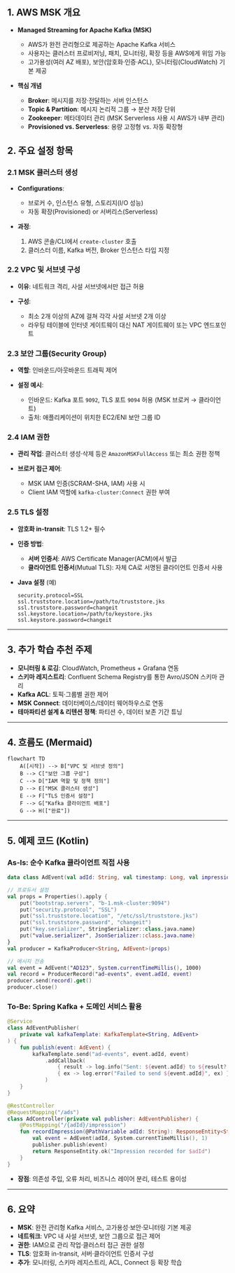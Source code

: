 ## 1. AWS MSK 개요

* **Managed Streaming for Apache Kafka (MSK)**

  * AWS가 완전 관리형으로 제공하는 Apache Kafka 서비스
  * 사용자는 클러스터 프로비저닝, 패치, 모니터링, 확장 등을 AWS에게 위임 가능
  * 고가용성(여러 AZ 배포), 보안(암호화·인증·ACL), 모니터링(CloudWatch) 기본 제공

* **핵심 개념**

  * **Broker**: 메시지를 저장·전달하는 서버 인스턴스
  * **Topic & Partition**: 메시지 논리적 그룹 → 분산 저장 단위
  * **Zookeeper**: 메타데이터 관리 (MSK Serverless 사용 시 AWS가 내부 관리)
  * **Provisioned vs. Serverless**: 용량 고정형 vs. 자동 확장형

## 2. 주요 설정 항목

### 2.1 MSK 클러스터 생성

* **Configurations**:

  * 브로커 수, 인스턴스 유형, 스토리지(I/O 성능)
  * 자동 확장(Provisioned) or 서버리스(Serverless)
* **과정**:

  1. AWS 콘솔/CLI에서 `create-cluster` 호출
  2. 클러스터 이름, Kafka 버전, Broker 인스턴스 타입 지정

### 2.2 VPC 및 서브넷 구성

* **이유**: 네트워크 격리, 사설 서브넷에서만 접근 허용
* **구성**:

  * 최소 2개 이상의 AZ에 걸쳐 각각 사설 서브넷 2개 이상
  * 라우팅 테이블에 인터넷 게이트웨이 대신 NAT 게이트웨이 또는 VPC 엔드포인트

### 2.3 보안 그룹(Security Group)

* **역할**: 인바운드/아웃바운드 트래픽 제어
* **설정 예시**:

  * 인바운드: Kafka 포트 `9092`, TLS 포트 `9094` 허용 (MSK 브로커 → 클라이언트)
  * 출처: 애플리케이션이 위치한 EC2/ENI 보안 그룹 ID

### 2.4 IAM 권한

* **관리 작업**: 클러스터 생성·삭제 등은 `AmazonMSKFullAccess` 또는 최소 권한 정책
* **브로커 접근 제어**:

  * MSK IAM 인증(SCRAM-SHA, IAM) 사용 시
  * Client IAM 역할에 `kafka-cluster:Connect` 권한 부여

### 2.5 TLS 설정

* **암호화 in-transit**: TLS 1.2+ 필수
* **인증 방법**:

  * **서버 인증서**: AWS Certificate Manager(ACM)에서 발급
  * **클라이언트 인증서**(Mutual TLS): 자체 CA로 서명된 클라이언트 인증서 사용
* **Java 설정** (예)

  ```properties
  security.protocol=SSL
  ssl.truststore.location=/path/to/truststore.jks
  ssl.truststore.password=changeit
  ssl.keystore.location=/path/to/keystore.jks
  ssl.keystore.password=changeit
  ```

---

## 3. 추가 학습 추천 주제

* **모니터링 & 로깅**: CloudWatch, Prometheus + Grafana 연동
* **스키마 레지스트리**: Confluent Schema Registry를 통한 Avro/JSON 스키마 관리
* **Kafka ACL**: 토픽·그룹별 권한 제어
* **MSK Connect**: 데이터베이스/데이터 웨어하우스로 연동
* **테마파티션 설계 & 리텐션 정책**: 파티션 수, 데이터 보존 기간 튜닝

---

## 4. 흐름도 (Mermaid)

```mermaid
flowchart TD
    A([시작]) --> B["VPC 및 서브넷 정의"]
    B --> C["보안 그룹 구성"]
    C --> D["IAM 역할 및 정책 정의"]
    D --> E["MSK 클러스터 생성"]
    E --> F["TLS 인증서 설정"]
    F --> G["Kafka 클라이언트 배포"]
    G --> H(["완료"])
```

---

## 5. 예제 코드 (Kotlin)

### As-Is: 순수 Kafka 클라이언트 직접 사용

```kotlin
data class AdEvent(val adId: String, val timestamp: Long, val impressions: Int)

// 프로듀서 설정
val props = Properties().apply {
    put("bootstrap.servers", "b-1.msk-cluster:9094")
    put("security.protocol", "SSL")
    put("ssl.truststore.location", "/etc/ssl/truststore.jks")
    put("ssl.truststore.password", "changeit")
    put("key.serializer", StringSerializer::class.java.name)
    put("value.serializer", JsonSerializer::class.java.name)
}
val producer = KafkaProducer<String, AdEvent>(props)

// 메시지 전송
val event = AdEvent("AD123", System.currentTimeMillis(), 1000)
val record = ProducerRecord("ad-events", event.adId, event)
producer.send(record).get()
producer.close()
```

### To-Be: Spring Kafka + 도메인 서비스 활용

```kotlin
@Service
class AdEventPublisher(
    private val kafkaTemplate: KafkaTemplate<String, AdEvent>
) {
    fun publish(event: AdEvent) {
        kafkaTemplate.send("ad-events", event.adId, event)
            .addCallback(
                { result -> log.info("Sent: ${event.adId} to ${result?.producerRecord()?.topic()}") },
                { ex -> log.error("Failed to send ${event.adId}", ex) }
            )
    }
}

@RestController
@RequestMapping("/ads")
class AdController(private val publisher: AdEventPublisher) {
    @PostMapping("/{adId}/impression")
    fun recordImpression(@PathVariable adId: String): ResponseEntity<String> {
        val event = AdEvent(adId, System.currentTimeMillis(), 1)
        publisher.publish(event)
        return ResponseEntity.ok("Impression recorded for $adId")
    }
}
```

* **장점**: 의존성 주입, 오류 처리, 비즈니스 레이어 분리, 테스트 용이성

---

## 6. 요약

* **MSK**: 완전 관리형 Kafka 서비스, 고가용성·보안·모니터링 기본 제공
* **네트워크**: VPC 내 사설 서브넷, 보안 그룹으로 접근 제어
* **권한**: IAM으로 관리 작업·클러스터 접근 권한 설정
* **TLS**: 암호화 in-transit, 서버·클라이언트 인증서 구성
* **추가**: 모니터링, 스키마 레지스트리, ACL, Connect 등 확장 학습

